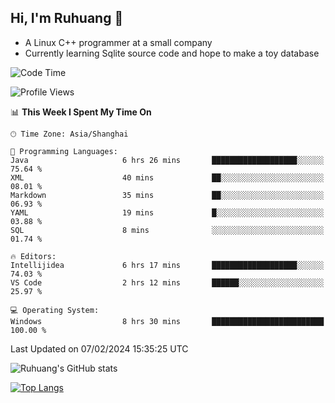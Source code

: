 ## Hi, I'm Ruhuang 👋

- A Linux C++ programmer at a small company
- Currently learning Sqlite source code and hope to make a toy database

<!--START_SECTION:waka-->
![Code Time](http://img.shields.io/badge/Code%20Time-78%20hrs%2059%20mins-blue)

![Profile Views](http://img.shields.io/badge/Profile%20Views-1-blue)

📊 **This Week I Spent My Time On** 

```text
🕑︎ Time Zone: Asia/Shanghai

💬 Programming Languages: 
Java                     6 hrs 26 mins       ███████████████████░░░░░░   75.64 % 
XML                      40 mins             ██░░░░░░░░░░░░░░░░░░░░░░░   08.01 % 
Markdown                 35 mins             ██░░░░░░░░░░░░░░░░░░░░░░░   06.93 % 
YAML                     19 mins             █░░░░░░░░░░░░░░░░░░░░░░░░   03.88 % 
SQL                      8 mins              ░░░░░░░░░░░░░░░░░░░░░░░░░   01.74 % 

🔥 Editors: 
Intellijidea             6 hrs 17 mins       ███████████████████░░░░░░   74.03 % 
VS Code                  2 hrs 12 mins       ██████░░░░░░░░░░░░░░░░░░░   25.97 % 

💻 Operating System: 
Windows                  8 hrs 30 mins       █████████████████████████   100.00 % 
```


 Last Updated on 07/02/2024 15:35:25 UTC
<!--END_SECTION:waka-->

![Ruhuang's GitHub stats](https://github-readme-stats.vercel.app/api?username=ruhuang2001&count_private=true&hide_title=true&show_icons=true&theme=vue)

[![Top Langs](https://github-readme-stats.vercel.app/api/top-langs/?username=ruhuang2001&layout=compact)](https://github.com/anuraghazra/github-readme-stats)
